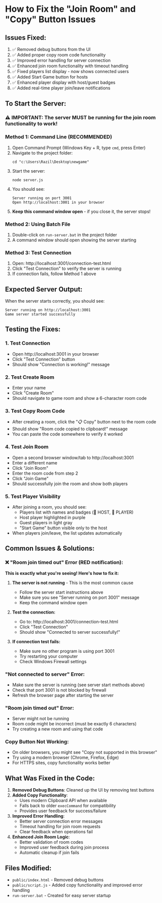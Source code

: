 # How to Fix the "Join Room" and "Copy" Button Issues

## Issues Fixed:
1. ✅ Removed debug buttons from the UI
2. ✅ Added proper copy room code functionality
3. ✅ Improved error handling for server connection
4. ✅ Enhanced join room functionality with timeout handling
5. ✅ Fixed players list display - now shows connected users
6. ✅ Added Start Game button for hosts
7. ✅ Enhanced player display with host/guest badges
8. ✅ Added real-time player join/leave notifications

## To Start the Server:

### ⚠️ IMPORTANT: The server MUST be running for the join room functionality to work!

### Method 1: Command Line (RECOMMENDED)
1. Open Command Prompt (Windows Key + R, type `cmd`, press Enter)
2. Navigate to the project folder:
   ```
   cd "c:\Users\Razil\Desktop\newgame"
   ```
3. Start the server:
   ```
   node server.js
   ```
4. You should see:
   ```
   Server running on port 3001
   Open http://localhost:3001 in your browser
   ```
5. **Keep this command window open** - if you close it, the server stops!

### Method 2: Using Batch File
1. Double-click on `run-server.bat` in the project folder
2. A command window should open showing the server starting

### Method 3: Test Connection
1. Open: http://localhost:3001/connection-test.html
2. Click "Test Connection" to verify the server is running
3. If connection fails, follow Method 1 above

## Expected Server Output:
When the server starts correctly, you should see:
```
Server running on http://localhost:3001
Game server started successfully
```

## Testing the Fixes:

### 1. Test Connection
- Open http://localhost:3001 in your browser
- Click "Test Connection" button
- Should show "Connection is working!" message

### 2. Test Create Room
- Enter your name
- Click "Create Room"
- Should navigate to game room and show a 6-character room code

### 3. Test Copy Room Code
- After creating a room, click the "📋 Copy" button next to the room code
- Should show "Room code copied to clipboard!" message
- You can paste the code somewhere to verify it worked

### 4. Test Join Room
- Open a second browser window/tab to http://localhost:3001
- Enter a different name
- Click "Join Room"
- Enter the room code from step 2
- Click "Join Game"
- Should successfully join the room and show both players

### 5. Test Player Visibility
- After joining a room, you should see:
  - Players list with names and badges (👑 HOST, 👤 PLAYER)
  - Host player highlighted in purple
  - Guest players in light gray
  - "Start Game" button visible only to the host
- When players join/leave, the list updates automatically

## Common Issues & Solutions:

### ❌ "Room join timed out" Error (RED notification):
**This is exactly what you're seeing! Here's how to fix it:**

1. **The server is not running** - This is the most common cause
   - Follow the server start instructions above
   - Make sure you see "Server running on port 3001" message
   - Keep the command window open

2. **Test the connection:**
   - Go to: http://localhost:3001/connection-test.html
   - Click "Test Connection"
   - Should show "Connected to server successfully!"

3. **If connection test fails:**
   - Make sure no other program is using port 3001
   - Try restarting your computer
   - Check Windows Firewall settings

### "Not connected to server" Error:
- Make sure the server is running (see server start methods above)
- Check that port 3001 is not blocked by firewall
- Refresh the browser page after starting the server

### "Room join timed out" Error:
- Server might not be running
- Room code might be incorrect (must be exactly 6 characters)
- Try creating a new room and using that code

### Copy Button Not Working:
- On older browsers, you might see "Copy not supported in this browser"
- Try using a modern browser (Chrome, Firefox, Edge)
- For HTTPS sites, copy functionality works better

## What Was Fixed in the Code:

1. **Removed Debug Buttons**: Cleaned up the UI by removing test buttons
2. **Added Copy Functionality**: 
   - Uses modern Clipboard API when available
   - Falls back to older `execCommand` for compatibility
   - Provides user feedback for success/failure
3. **Improved Error Handling**:
   - Better server connection error messages
   - Timeout handling for join room requests
   - Clear feedback when operations fail
4. **Enhanced Join Room Logic**:
   - Better validation of room codes
   - Improved user feedback during join process
   - Automatic cleanup if join fails

## Files Modified:
- `public/index.html` - Removed debug buttons
- `public/script.js` - Added copy functionality and improved error handling
- `run-server.bat` - Created for easy server startup
